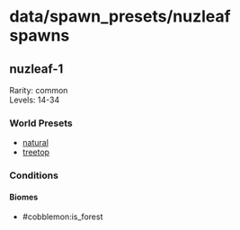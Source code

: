 # data/spawn_presets/nuzleaf spawns  
  
## nuzleaf-1  
Rarity: common  
Levels: 14-34  
  
### World Presets  
* [natural](/data/world_presets/natural.md)  
* [treetop](/data/world_presets/treetop.md)  
  
### Conditions  
  
#### Biomes  
  * #cobblemon:is_forest
  
